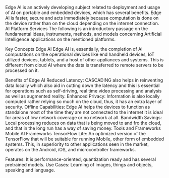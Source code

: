 Edge AI is an actively developing subject related to deployment and usage of AI on portable and embedded devices, which has several benefits. Edge AI is faster, secure and acts immediately because computation is done on the device rather than on the cloud depending on the internet connection. AI Platform Services The following is an introductory passage on the fundamental ideas, instruments, methods, and models concerning Artificial Intelligence applications on the mentioned platforms.

Key Concepts
Edge AI
Edge AI is, essentially, the completion of AI computations on the operational devices like end handheld devices, IoT utilized devices, tablets, and a host of other appliances and systems. This is different from cloud AI where the data is transferred to remote servers to be processed on it.

Benefits of Edge AI
Reduced Latency: CASCADING also helps in reinventing data locally which also aid in cutting down the latency and this is essential for operations such as self-driving, real time video processing and analysis as well as augmented reality.
Enhanced Privacy: Information is also locally computed rather relying so much on the cloud, thus, it has an extra layer of security.
Offline Capabilities: Edge AI helps the devices to function as standalone most of the time they are not connected to the internet it is ideal for areas of low network coverage or no network at all.
Bandwidth Savings: Local processing reduces on data that is being moved to and fro the cloud, and that in the long run has a way of saving money.
Tools and Frameworks
Mobile AI Frameworks
TensorFlow Lite: An optimized version of the TensorFlow that will be suitable for running Mobile, other form of embedded systems. This, in superiority to other applications seen in the market, operates on the Android, iOS, and microcontroller frameworks.

Features: It is performance-oriented, quantization ready and has several pretrained models.
Use Cases: Learning of images, things and objects, speaking and language.
